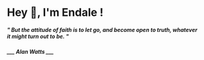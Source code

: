 <h1 title="head"> Hey 👋, I'm Endale !</h1>

**<h5><i>" But the attitude of faith is to let go, and become open to truth, whatever it might turn out to be. "</i></h5>**

*<b>___ Alan Watts ___</b>*
